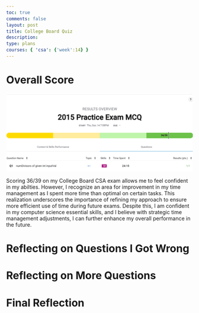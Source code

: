 ```yaml
---
toc: true
comments: false
layout: post
title: College Board Quiz
description: 
type: plans
courses: { 'csa': {'week':14} }
---
```


# Overall Score

![Overall](image.png)

Scoring 36/39 on my College Board CSA exam allows me to feel confident in my abilties. However, I recognize an area for improvement in my time management as I spent more time than optimal on certain tasks. This realization underscores the importance of refining my approach to ensure more efficient use of time during future exams. Despite this, I am confident in my computer science essential skills, and I believe with strategic time management adjustments, I can further enhance my overall performance in the future.

# Reflecting on Questions I Got Wrong


# Reflecting on More Questions


# Final Reflection




